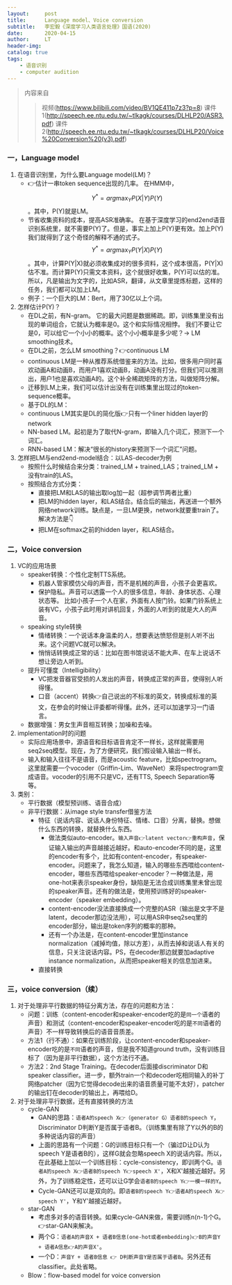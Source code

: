 ```yaml
---
layout:     post
title:      Language model、Voice conversion
subtitle:   李宏毅《深度学习人类语言处理》国语(2020)
date:       2020-04-15
author:     LT
header-img: 
catalog: true
tags:
    - 语音识别
    - computer audition
---
```


>内容来自
>>视频(https://www.bilibili.com/video/BV1QE411p7z3?p=8)
>>课件1(http://speech.ee.ntu.edu.tw/~tlkagk/courses/DLHLP20/ASR3.pdf)
>>课件2(http://speech.ee.ntu.edu.tw/~tlkagk/courses/DLHLP20/Voice%20Conversion%20(v3).pdf)

### 一，Language model
 1. 在语音识别里，为什么要Language model(LM)？
    - 👉估计一串token sequence出现的几率。
    在HMM中，$$ Y^{*}= arg \max_{Y} P(X|Y)P(Y) $$。其中，P(Y)就是LM。
    - 节省收集资料的成本，提高ASR准确率。
    在基于深度学习的end2end语音识别系统里，就不需要P(Y)了。但是，事实上加上P(Y)更有效。加上P(Y)我们就得到了这个奇怪的解释不通的式子。$$ Y^{*}= arg \max_{Y} P(Y|X)P(Y) $$。其中，计算P(Y|X)就必须收集成对的很多资料，这个成本很高，P(Y|X)估不准。而计算P(Y)只需文本资料，这个就很好收集，P(Y)可以估的准。所以，凡是输出为文字的，比如ASR，翻译，从文章里提炼标题，这样的任务，我们都可以加上LM。
    - 例子：一个巨大的LM：Bert，用了30亿以上个词。
 2. 怎样估计P(Y)？
    - 在DL之前，有N-gram。
    它的最大问题是数据稀疏。即，训练集里没有出现的单词组合，它就认为概率是0。这个和实际情况相悖。
    我们不要让它是0，可以给它一个小小的概率。这个小小概率是多少呢？-> LM smoothing技术。
    - 在DL之前，怎么LM smoothing？👉continuous LM
     * continuous LM是一种从推荐系统借鉴来的方法。比如，很多用户同时喜欢动画A和动画B，而用户1喜欢动画B，动画A没有打分。但我们可以推测出，用户1也是喜欢动画A的。这个补全稀疏矩阵的方法，叫做矩阵分解。
     * 迁移到LM上来，我们可以估计出没有在训练集里出现过的token-sequence概率。
    - 基于DL的LM：
     * continuous LM其实是DL的简化版👉只有一个liner hidden layer的network
     * NN-based LM。起初是为了取代N-gram，即输入几个词汇，预测下一个词汇。
     * RNN-based LM：解决“很长的history来预测下一个词汇”问题。
 3. 怎样把LM与end2end-model结合：以LAS-decoder为例
    - 按照什么时候结合来分类：trained_LM + trained_LAS；trained_LM + 没有train的LAS。
    - 按照结合方式分类：
      * 直接把LM和LAS的输出取log加一起（超参调节两者比重）
      * 把LM的hidden layer，和LAS结合。结合后的输出，再送进一个额外网络network训练。缺点是，一旦LM更换，network就要重train了。解决方法是👇
      * 把LM在softmax之前的hidden layer，和LAS结合。

### 二，Voice conversion
1. VC的应用场景
   - speaker转换：个性化定制TTS系统。
      * 机器人管家模仿父母的声音，而不是机械的声音，小孩子会更喜欢。
      * 保护隐私。声音可以透露一个人的很多信息，年龄、身体状态、心理状态等。
      比如小孩子一个人在家，外面有人按门铃。如果门铃系统上装有VC，小孩子此时用对讲机回复，外面的人听到的就是大人的声音。
   - speaking style转换
      * 情绪转换：一个说话本身温柔的人，想要表达愤怒但是别人听不出来。这个问题VC就可以解决。
      * 悄悄话转换成正常的话：比如在图书馆说话不能大声、在车上说话不想让旁边人听到。
   - 提升可懂度（Intelligibility）
      * VC把发音器官受损的人发出的声音，转换成正常的声音，使得别人听得懂。
      * 口音（accent）转换👉自己说出的不标准的英文，转换成标准的英文，在参会的时候让评委都听得懂。此外，还可以加速学习一门语言。
   - 数据增强：男女生声音相互转换；加噪和去噪。
2. implementation时的问题
   - 实际应用场景中，源语音和目标语音肯定不一样长，这样就需要用seq2seq模型。现在，为了方便研究，我们假设输入输出一样长。
   - 输入和输入往往不是语音，而是acoustic feature，比如spectrogram。这里就需要一个vocoder（Griffin-Lim、WaveNet）来将spectrogram变成语音。vocoder的引用不只是VC，还有TTS, Speech Separation等等。
3. 类别：
   - 平行数据（模型预训练、语音合成）
   - 非平行数据：从image style transfer借鉴方法
      * 特征（说话内容、说话人身份特征、情绪、口音）分离，替换。想做什么东西的转换，就替换什么东西。
         + 做法类似auto-encoder。`输入声音👉latent vector👉重构声音`，保证输入输出的声音越接近越好。和auto-encoder不同的是，这里的encoder有多个，比如有content-encoder，有speaker-encoder。问题来了，我怎么知道，输入的哪些东西喂给content-encoder，哪些东西喂给speaker-encoder？一种做法是，用one-hot来表示speaker身份，缺陷是无法合成训练集里未曾出现的speaker声音。还有的做法是，使用预训练好的speaker-encoder（speaker embedding）。
         + content-encoder没法直接换成一个完整的ASR（输出是文字不是latent，decoder那边没法用），可以用ASR中seq2seq里的encoder部分，输出是token序列的概率的那种。
         + 还有一个办法是，在content-encoder里加instance normalization（减掉均值，除以方差），从而去掉和说话人有关的信息，只关注说话内容。PS，在decoder那边就要加adaptive instance normalization，从而把speaker相关的信息加进来。
      * 直接转换

### 三，voice conversion（续）      
1. 对于处理非平行数据的特征分离方法，存在的问题和方法：
   - 问题：训练（content-encoder和speaker-encoder吃的是`同一个`语者的声音）和测试（content-encoder和speaker-encoder吃的是`不同`语者的声音）不一样导致转换后的语音音质差。
   - 方法1（行不通）：如果在训练阶段，让content-encoder和speaker-encoder吃的是`不同`语者的声音，但是我不知道ground truth，没有训练目标了（因为是非平行数据），这个方法行不通。
   - 方法2：2nd Stage Training。在decoder后面接discriminator D和speaker classifier。进一步，额外train一个和decoder吃相同输入的补丁网络patcher（因为它觉得decode出来的语音质量可能不太好），patcher的输出钉在decoder的输出上，再喂给D。
2. 对于处理非平行数据，还有直接转换的方法
   - cycle-GAN
      * GAN的思路：`语者A的speech X👉（generator G）语者B的speech Y`，Discriminator D判断Y是否属于语者B。（训练集里有除了Y以外的B的多种说话内容的声音）
      * 上面的思路有一个问题：G的训练目标只有一个（骗过D让D认为speech Y是语者B的），这样G就会忽略speech X的说话内容。所以，在此基础上加以一个训练目标：cycle-consistency，即训两个G。`语者A的speech X👉语者B的speech Y👉speech X'`，X和X'越接近越好。另外，为了训练稳定性，还可以让G学会`语者B的speech Y👉一模一样的Y`。
      * Cycle-GAN还可以是双向的。即`语者B的speech Y👉语者A的speech X👉speech Y'`，Y和Y'越接近越好。
   - star-GAN
      * 考虑多对多的语音转换。如果cycle-GAN来做，需要训练n(n-1)个G。👉star-GAN来解决。
      * 两个G：`语者A的声音X + 语者B信息(one-hot或者embedding)👉B的声音Y + 语者A信息👉A的声音X'`。
      * 一个D：`声音Y + 语者B信息 👉 D判断声音Y是否属于语者B`。另外还有classifier。此处省略。
   - Blow：flow-based model for voice conversion
